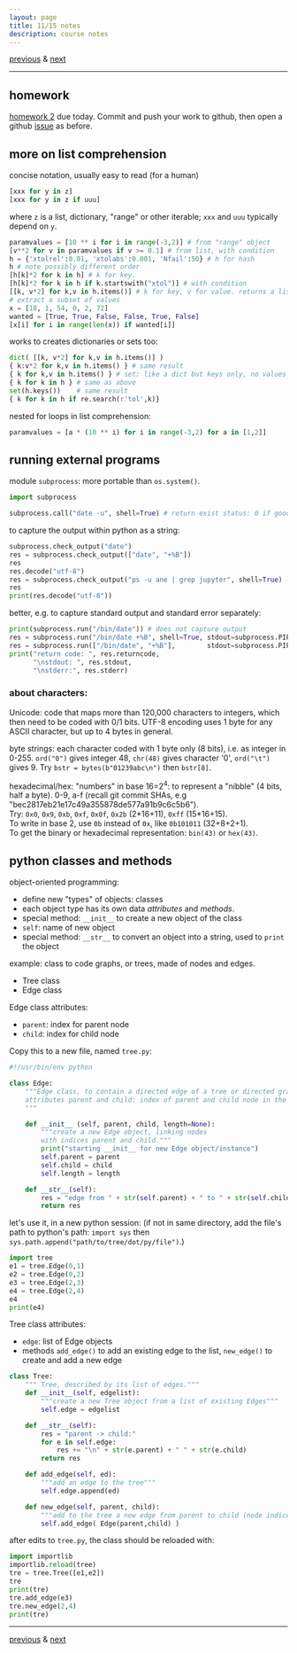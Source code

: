 ```yaml
---
layout: page
title: 11/15 notes
description: course notes
---
```

[previous](notes1110.html) & [next](notes1117.html)

---

## homework

[homework 2](https://github.com/UWMadison-computingtools/coursedata/tree/master/hw2-datamerge)
due today.
Commit and push your work to github, then open a github
[issue](https://github.com/UWMadison-computingtools/coursedata#commit-push-and-submit-your-work)
as before.

## more on list comprehension

concise notation, usually easy to read (for a human)  

```python
[xxx for y in z]
[xxx for y in z if uuu]
```
where `z` is a list, dictionary, "range" or other iterable;
`xxx` and `uuu` typically depend on `y`.  

```python
paramvalues = [10 ** i for i in range(-3,2)] # from "range" object
[v**2 for v in paramvalues if v >= 0.1] # from list, with condition
h = {'xtolrel':0.01, 'xtolabs':0.001, 'Nfail':50} # h for hash
h # note possibly different order
[h[k]*2 for k in h] # k for key.
[h[k]*2 for k in h if k.startswith("xtol")] # with condition
[[k, v*2] for k,v in h.items()] # k for key, v for value. returns a list
# extract a subset of values
x = [18, 1, 54, 0, 2, 72]
wanted = [True, True, False, False, True, False]
[x[i] for i in range(len(x)) if wanted[i]]
```

works to creates dictionaries or sets too:

```python
dict( [[k, v*2] for k,v in h.items()] )
{ k:v*2 for k,v in h.items() } # same result
{ k for k,v in h.items() } # set: like a dict but keys only, no values
{ k for k in h } # same as above
set(h.keys())    # same result
{ k for k in h if re.search(r'tol',k)}
```

nested for loops in list comprehension:

```python
paramvalues = [a * (10 ** i) for i in range(-3,2) for a in [1,2]]
```

## running external programs

module `subprocess`: more portable than `os.system()`.
<!--
they recommend .run method
[here](https://docs.python.org/3/library/subprocess.html#subprocess.run)
-->

```python
import subprocess

subprocess.call("date -u", shell=True) # return exist status: 0 if good
```

to capture the output within python as a string:

```python
subprocess.check_output("date")
res = subprocess.check_output(["date", "+%B"])
res
res.decode("utf-8")
res = subprocess.check_output("ps -u ane | grep jupyter", shell=True)
res
print(res.decode("utf-8"))
```

better, e.g. to capture standard output and standard error separately:

```python
print(subprocess.run("/bin/date")) # does not capture output
res = subprocess.run("/bin/date +%B", shell=True, stdout=subprocess.PIPE)
res = subprocess.run(["/bin/date", "+%B"],        stdout=subprocess.PIPE)
print("return code: ", res.returncode,
      "\nstdout: ", res.stdout,
      "\nstderr:", res.stderr)
```

### about characters:

Unicode: code that maps more than 120,000 characters to integers,
which then need to be coded with 0/1 bits.
UTF-8 encoding uses 1 byte for any ASCII character, but up to 4 bytes
in general.

byte strings: each character coded with 1 byte only (8 bits), i.e.
as integer in 0-255. `ord("0")` gives integer 48, `chr(48)` gives
character '0', `ord("\t")` gives 9.
Try `bstr = bytes(b"01239abc\n")` then `bstr[8]`.

hexadecimal/hex: "numbers" in base 16=2<sup>4</sup>: to represent a "nibble"
(4 bits, half a byte). 0-9, a-f
(recall git commit SHAs, e.g "bec2817eb21e17c49a355878de577a91b9c6c5b6").  
Try: `0x0`, `0x9`, `0xb`, `0xf`, `0x0f`, `0x2b` (2\*16+11), `0xff` (15\*16+15).  
To write in base 2, use `0b` instead of `0x`, like `0b101011` (32+8+2+1).  
To get the binary or hexadecimal representation: `bin(43)` or `hex(43)`.

## python classes and methods

object-oriented programming:

- define new "types" of objects: classes
- each object type has its own data *attributes* and *methods*.  
- special method: `__init__` to create a new object of the class
- `self`: name of new object
- special method: `__str__` to convert an object into a string,
  used to `print` the object

<!--
see Karl's
[lecture](http://kbroman.org/Tools4RR/assets/lectures/13_python_withnotes.pdf)
for a cool example
-->

example: class to code graphs, or trees, made of nodes and edges.

- Tree class
- Edge class

Edge class attributes:

- `parent`: index for parent node
- `child`: index for child node

Copy this to a new file, named `tree.py`:

```python
#!/usr/bin/env python

class Edge:
    """Edge class, to contain a directed edge of a tree or directed graph.
    attributes parent and child: index of parent and child node in the graph.
    """

    def __init__ (self, parent, child, length=None):
        """create a new Edge object, linking nodes
        with indices parent and child."""
        print("starting __init__ for new Edge object/instance")
        self.parent = parent
        self.child = child
        self.length = length

    def __str__(self):
        res = "edge from " + str(self.parent) + " to " + str(self.child)
        return res
```

let's use it, in a new python session:
(if not in same directory, add the file's path to python's path:
`import sys` then `sys.path.append("path/to/tree/dot/py/file")`.)

```python
import tree
e1 = tree.Edge(0,1)
e2 = tree.Edge(0,2)
e3 = tree.Edge(2,3)
e4 = tree.Edge(2,4)
e4
print(e4)
```

Tree class attributes:

- `edge`: list of Edge objects
- methods `add_edge()` to add an existing edge to the list,
  `new_edge()` to create and add a new edge

```python
class Tree:
    """ Tree, described by its list of edges."""
    def __init__(self, edgelist):
        """create a new Tree object from a list of existing Edges"""
        self.edge = edgelist

    def __str__(self):
        res = "parent -> child:"
        for e in self.edge:
            res += "\n" + str(e.parent) + " " + str(e.child)
        return res

    def add_edge(self, ed):
        """add an edge to the tree"""
        self.edge.append(ed)

    def new_edge(self, parent, child):
        """add to the tree a new edge from parent to child (node indices)"""
        self.add_edge( Edge(parent,child) )
```

after edits to `tree.py`, the class should be reloaded with:

```python
import importlib
importlib.reload(tree)
tre = tree.Tree([e1,e2])
tre
print(tre)
tre.add_edge(e3)
tre.new_edge(2,4)
print(tre)
```

---
[previous](notes1110.html) & [next](notes1117.html)
